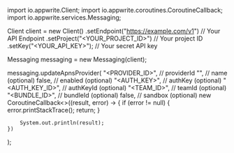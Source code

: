 import io.appwrite.Client;
import io.appwrite.coroutines.CoroutineCallback;
import io.appwrite.services.Messaging;

Client client = new Client()
    .setEndpoint("https://example.com/v1") // Your API Endpoint
    .setProject("<YOUR_PROJECT_ID>") // Your project ID
    .setKey("<YOUR_API_KEY>"); // Your secret API key

Messaging messaging = new Messaging(client);

messaging.updateApnsProvider(
    "<PROVIDER_ID>", // providerId
    "<NAME>", // name (optional)
    false, // enabled (optional)
    "<AUTH_KEY>", // authKey (optional)
    "<AUTH_KEY_ID>", // authKeyId (optional)
    "<TEAM_ID>", // teamId (optional)
    "<BUNDLE_ID>", // bundleId (optional)
    false, // sandbox (optional)
    new CoroutineCallback<>((result, error) -> {
        if (error != null) {
            error.printStackTrace();
            return;
        }

        System.out.println(result);
    })
);


